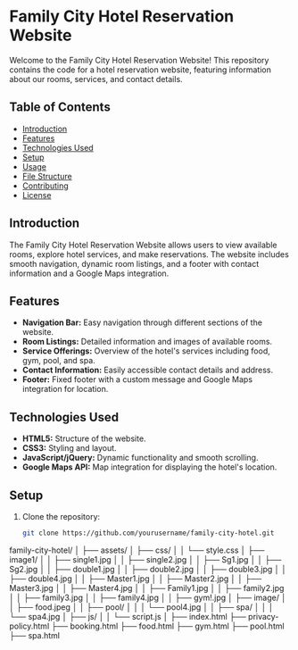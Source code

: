 # Family City Hotel Reservation Website

Welcome to the Family City Hotel Reservation Website! This repository contains the code for a hotel reservation website, featuring information about our rooms, services, and contact details.

## Table of Contents
- [Introduction](#introduction)
- [Features](#features)
- [Technologies Used](#technologies-used)
- [Setup](#setup)
- [Usage](#usage)
- [File Structure](#file-structure)
- [Contributing](#contributing)
- [License](#license)

## Introduction

The Family City Hotel Reservation Website allows users to view available rooms, explore hotel services, and make reservations. The website includes smooth navigation, dynamic room listings, and a footer with contact information and a Google Maps integration.

## Features

- **Navigation Bar:** Easy navigation through different sections of the website.
- **Room Listings:** Detailed information and images of available rooms.
- **Service Offerings:** Overview of the hotel's services including food, gym, pool, and spa.
- **Contact Information:** Easily accessible contact details and address.
- **Footer:** Fixed footer with a custom message and Google Maps integration for location.

## Technologies Used

- **HTML5:** Structure of the website.
- **CSS3:** Styling and layout.
- **JavaScript/jQuery:** Dynamic functionality and smooth scrolling.
- **Google Maps API:** Map integration for displaying the hotel's location.

## Setup

1. Clone the repository:
   ```bash
   git clone https://github.com/yourusername/family-city-hotel.git


family-city-hotel/
│
├── assets/
│   ├── css/
│   │   └── style.css
│   ├── image1/
│   │   ├── single1.jpg
│   │   ├── single2.jpg
│   │   ├── Sg1.jpg
│   │   ├── Sg2.jpg
│   │   ├── double1.jpg
│   │   ├── double2.jpg
│   │   ├── double3.jpg
│   │   ├── double4.jpg
│   │   ├── Master1.jpg
│   │   ├── Master2.jpg
│   │   ├── Master3.jpg
│   │   ├── Master4.jpg
│   │   ├── Family1.jpg
│   │   ├── family2.jpg
│   │   ├── family3.jpg
│   │   ├── family4.jpg
│   │   ├── gym!.jpg
│   ├── image/
│   │   ├── food.jpeg
│   │   ├── pool/
│   │   │   └── pool4.jpg
│   │   ├── spa/
│   │   │   └── spa4.jpg
│   ├── js/
│   │   └── script.js
│
├── index.html
├── privacy-policy.html
├── booking.html
├── food.html
├── gym.html
├── pool.html
├── spa.html
